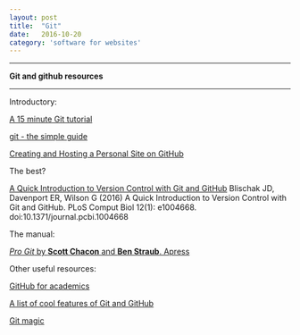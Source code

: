 ```yaml
---
layout: post
title:  "Git"
date:   2016-10-20
category: 'software for websites'
---
```



---

**Git and github resources**

---


Introductory:

<a href="https://try.github.io/levels/1/challenges/1">A 15 minute Git tutorial</a>

<a href="http://rogerdudler.github.io/git-guide/">git - the simple guide</a>

<a href="http://jmcglone.com/guides/github-pages/">Creating and Hosting a Personal Site on GitHub</a>


The best?

<a href="http://journals.plos.org/ploscompbiol/article?id=10.1371/journal.pcbi.1004668">A Quick Introduction to Version Control with Git and GitHub</a> Blischak JD, Davenport ER, Wilson G (2016) A Quick Introduction to Version Control with Git and GitHub. PLoS Comput Biol 12(1): e1004668. doi:10.1371/journal.pcbi.1004668

The manual:

<a href="https://git-scm.com/book/en/v2">_Pro Git_ by **Scott Chacon** and **Ben Straub**. Apress</a>


Other useful resources:

<a href="http://blogs.lse.ac.uk/impactofsocialsciences/2013/06/04/github-for-academics/">GitHub for academics</a>

<a href="http://git.io/sheet">A list of cool features of Git and GitHub</a>

<a href="http://www-cs-students.stanford.edu/~blynn/gitmagic/">Git magic</a>

